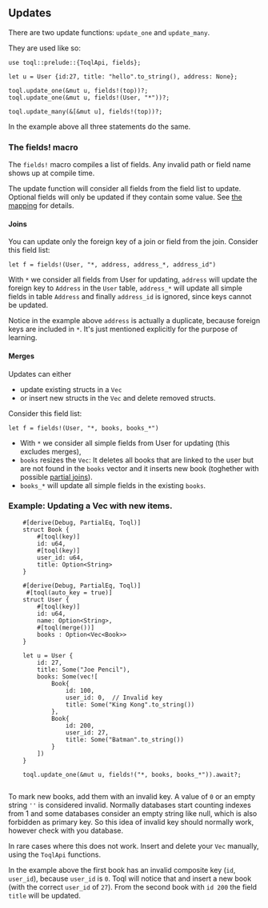 ## Updates

There are two update functions: `update_one` and `update_many`. 

They are used like so:

```
use toql::prelude::{ToqlApi, fields};

let u = User {id:27, title: "hello".to_string(), address: None};

toql.update_one(&mut u, fields!(top))?;
toql.update_one(&mut u, fields!(User, "*"))?;

toql.update_many(&[&mut u], fields!(top))?;
```

In the example above all three statements do the same.



### The fields! macro
The `fields!` macro compiles a list of fields. Any invalid path or field name shows up at compile time.

The update function will consider all fields from the field list to update. Optional fields will only 
be updated if they contain some value. See [the mapping](4-derive/12-update.md) for details.

#### Joins
You can update only the foreign key of a join or field from the join. Consider this field list:

```
let f = fields!(User, "*, address, address_*, address_id")
```

With `*` we consider all fields from User for updating, 
`address` will update the foreign key to `Address` in the `User` table,
`address_*` will update all simple fields in table `Address`
and finally `address_id` is ignored, since keys cannot be updated.

Notice in the example above `address` is actually a duplicate, because foreign keys are included in `*`.
It's just mentioned explicitly for the purpose of learning.

#### Merges
Updates can either 
- update existing structs in a `Vec` 
- or insert new structs in the `Vec` and delete removed structs. 

Consider this field list:

```
let f = fields!(User, "*, books, books_*")
```

- With `*` we consider all simple fields from User for updating (this excludes merges), 
- `books` resizes the `Vec`: It deletes all books that are linked to the user but are not found in the `books` vector and 
it inserts new book (toghether with possible [partial joins](../4-derive/8-partial-tables.md)).
- `books_*` will update all simple fields in the existing `books`.

### Example: Updating a Vec with new items.

```
    #[derive(Debug, PartialEq, Toql)]
    struct Book {
        #[toql(key)]
        id: u64,
        #[toql(key)]
        user_id: u64,
        title: Option<String>
    }

    #[derive(Debug, PartialEq, Toql)]
     #[toql(auto_key = true)]
    struct User {
        #[toql(key)]
        id: u64,
        name: Option<String>,
        #[toql(merge())]
        books : Option<Vec<Book>>
    }

    let u = User {
        id: 27,
        title: Some("Joe Pencil"),
        books: Some(vec![
            Book{
                id: 100,
                user_id: 0,  // Invalid key
                title: Some("King Kong".to_string())
            },
            Book{
                id: 200,
                user_id: 27,
                title: Some("Batman".to_string())
            }
        ])
    }

    toql.update_one(&mut u, fields!("*, books, books_*")).await?;
    
```

To mark new books, add them with an invalid key. A value of `0` or an empty string `''` is considered invalid.
Normally databases start counting indexes from 1 and some databases consider an empty string like null, which is 
also forbidden as primary key. So this idea of invalid key should normally work, however check with you database.

In rare cases where this does not work. Insert and delete your `Vec` manually, using the `ToqlApi` functions.

In the example above the first book has an invalid composite key (`id`, `user_id`), because `user_id` is `0`. 
Toql will notice that and insert a new book (with the correct `user_id` of `27`). From the second book with `id 200` the field `title` will be updated.





 







